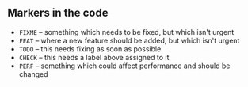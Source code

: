 ## Markers in the code

- `FIXME` – something which needs to be fixed, but which isn't urgent
- `FEAT` – where a new feature should be added, but which isn't urgent
- `TODO` – this needs fixing as soon as possible
- `CHECK` – this needs a label above assigned to it
- `PERF` – something which could affect performance and should be changed
